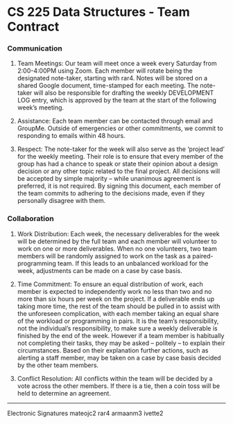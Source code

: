 # CS 225 Data Structures - Team Contract

### Communication

1. Team Meetings: Our team will meet once a week every Saturday from 2:00-4:00PM using Zoom. Each member will rotate being the designated note-taker, starting with rar4. Notes will be stored on a shared Google document, time-stamped for each meeting. The note-taker will also be responsible for drafting the weekly DEVELOPMENT LOG entry, which is approved by the team at the start of the following week’s meeting.

2. Assistance: Each team member can be contacted through email and GroupMe. Outside
of emergencies or other commitments, we commit to responding to emails within 48 hours.

3. Respect: The note-taker for the week will also serve as the ‘project lead’ for the weekly meeting. Their role is to ensure that every member of the group has had a chance to speak or state their opinion about a design decision or any other topic related to the final project. All decisions will be accepted by simple majority – while unanimous agreement is preferred, it is not required. By signing this document, each member of the team commits to adhering to the decisions made, even if they personally disagree with them.

### Collaboration

1. Work Distribution: Each week, the necessary deliverables for the week will be determined by the full team and each member will volunteer to work on one or more deliverables. When no one volunteers, two team members will be randomly assigned to work on the task as a paired-programming team. If this leads to an unbalanced workload for the week, adjustments can be made on a case by case basis.

2. Time Commitment: To ensure an equal distribution of work, each member is expected to
independently work no less than two and no more than six hours per week on the project.
If a deliverable ends up taking more time, the rest of the team should be pulled in to assist with the unforeseen complication, with each member taking an equal share of the workload or programming in pairs. It is the team’s responsibility, not the individual’s responsibility, to make sure a weekly deliverable is finished by the end of the week.
However if a team member is habitually not completing their tasks, they may be asked –
politely – to explain their circumstances. Based on their explanation further actions, such as alerting a staff member, may be taken on a case by case basis decided by the other team members.

3. Conflict Resolution: All conflicts within the team will be decided by a vote across the other members. If there is a tie, then a coin toss will be held to determine an agreement.

---

Electronic Signatures
mateojc2
rar4
armaanm3
ivette2
